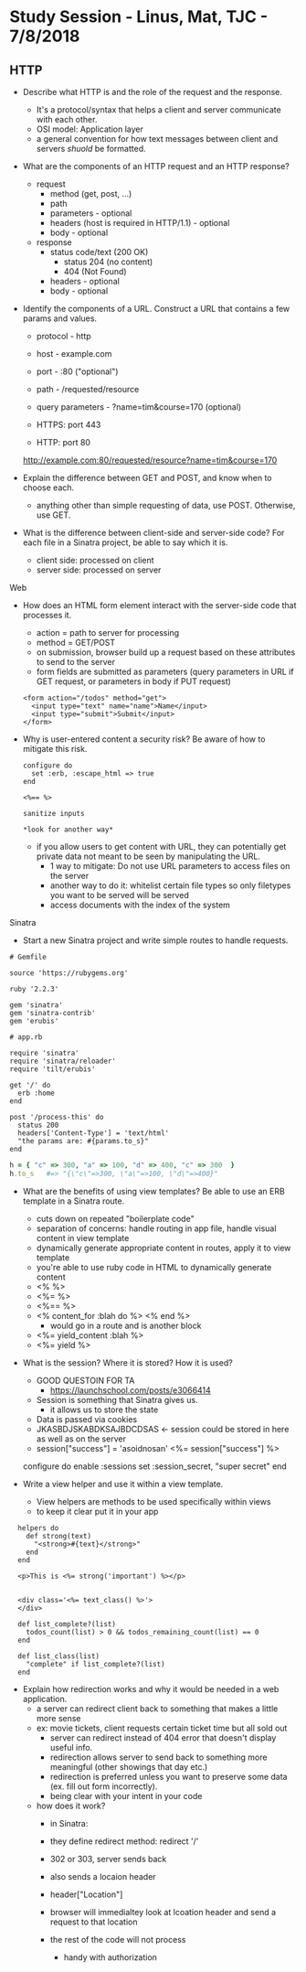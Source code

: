# Study Session - Linus, Mat, TJC - 7/8/2018

## HTTP

* Describe what HTTP is and the role of the request and the response.
  - It's a protocol/syntax that helps a client and server communicate with each other.
  - OSI model: Application layer
  - a general convention for how text messages between client and servers *shuold* be formatted.
* What are the components of an HTTP request and an HTTP response?
  - request
    - method (get, post, ...)
    - path
    - parameters - optional
    - headers (host is required in HTTP/1.1) - optional
    - body - optional
  - response
    - status code/text (200 OK)
      - status 204 (no content)
      - 404 (Not Found)
    - headers - optional
    - body - optional

* Identify the components of a URL. Construct a URL that contains a few params and values.
  - protocol - http
  - host - example.com
  - port - :80 ("optional")
  - path - /requested/resource
  - query parameters - ?name=tim&course=170 (optional)
  
  - HTTPS: port 443
  - HTTP: port 80
  
  http://example.com:80/requested/resource?name=tim&course=170
  

* Explain the difference between GET and POST, and know when to choose each.
  - anything other than simple requesting of data, use POST. Otherwise, use GET.

* What is the difference between client-side and server-side code? For each file in a Sinatra project, be able to say which it is.
  - client side: processed on client
  - server side: processed on server

Web

* How does an HTML form element interact with the server-side code that processes it.
  - action = path to server for processing
  - method = GET/POST
  - on submission, browser build up a request based on these attributes to send to the server
  - form fields are submitted as parameters (query parameters in URL if GET request, or parameters in body if PUT request)
  
  ```
  <form action="/todos" method="get">
    <input type="text" name="name">Name</input>
    <input type="submit">Submit</input>
  </form>
  ```
  
* Why is user-entered content a security risk? Be aware of how to mitigate this risk.
  ```
  configure do
    set :erb, :escape_html => true
  end
  
  <%== %>
  
  sanitize inputs
  
  *look for another way*
  
  ```
  
  * if you allow users to get content with URL, they can potentially get private data not meant to be seen by manipulating the URL.
    -  1 way to mitigate: Do not use URL parameters to access files on the server
    - another way to do it: whitelist certain file types so only filetypes you want to be served will be served
    - access documents with the index of the system

Sinatra

* Start a new Sinatra project and write simple routes to handle requests.
```
# Gemfile

source 'https://rubygems.org'

ruby '2.2.3'

gem 'sinatra'
gem 'sinatra-contrib'
gem 'erubis'
```

```
# app.rb

require 'sinatra'
require 'sinatra/reloader'
require 'tilt/erubis'

get '/' do
  erb :home
end

post '/process-this' do
  status 200
  headers['Content-Type'] = 'text/html'
  "the params are: #{params.to_s}"
end
```
```ruby
h = { "c" => 300, "a" => 100, "d" => 400, "c" => 300  }
h.to_s   #=> "{\"c\"=>300, \"a\"=>100, \"d\"=>400}"
```


* What are the benefits of using view templates? Be able to use an ERB template in a Sinatra route.
  - cuts down on repeated "boilerplate code"
  - separation of concerns: handle routing in app file, handle visual content in view template
  - dynamically generate appropriate content in routes, apply it to view template
  - you're able to use ruby code in HTML to dynamically generate content
  
  * <% %>
  * <%= %>
  * <%== %>
  * <% content_for :blah do %>
  <% end %>
    - would go in a route and is another block
  * <%= yield_content :blah %>
  * <%= yield %>

* What is the session? Where it is stored? How it is used?
  - GOOD QUESTOIN FOR TA
    - https://launchschool.com/posts/e3066414
  - Session is something that Sinatra gives us.
    - it allows us to store the state
  - Data is passed via cookies
  - JKASBDJSKABDKSAJBDCDSAS <- session could be stored in here as well as on the server
  - session["success"] = 'asoidnosan'
  <%= session["success"] %>
  
  configure do
    enable :sessions
    set :session_secret, "super secret"
  end

* Write a view helper and use it within a view template.
  - View helpers are methods to be used specifically within views
  - to keep it clear put it in your app
  
```
  helpers do
    def strong(text)
      "<strong>#{text}</strong>"
    end
  end
```
```
  <p>This is <%= strong('important') %></p>
  
  
  <div class='<%= text_class() %>'>
  </div>

  def list_complete?(list)
    todos_count(list) > 0 && todos_remaining_count(list) == 0
  end

  def list_class(list)
    "complete" if list_complete?(list)
  end
```

* Explain how redirection works and why it would be needed in a web application.
  - a server can redirect client back to something that makes a little more sense
  - ex:
    movie tickets, client requests certain ticket time but all sold out 
      - server can redirect instead of 404 error that doesn't display useful info.
      - redirection allows server to send back to something more meaningful (other showings that day etc.)
      - redirection is preferred unless you want to preserve some data (ex. fill out form incorrectly). 
      - being clear with your intent in your code
  - how does it work?
    -  in Sinatra:
      - they define redirect method: redirect '/'
      - 302 or 303, server sends back
      - also sends a locaion header
      - header["Location"]
      - browser will immedialtey look at lcoation header and send a request to that location
      
    - the rest of the code will not process
      - handy with authorization
